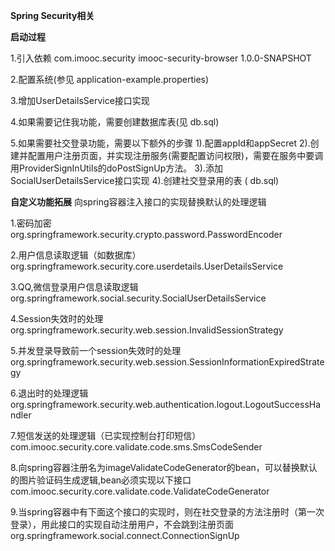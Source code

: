 **Spring Security相关**

**启动过程**

1.引入依赖
<dependency>
	<groupId>com.imooc.security</groupId>
	<artifactId>imooc-security-browser</artifactId>
	<version>1.0.0-SNAPSHOT</version>
</dependency>

2.配置系统(参见 application-example.properties)

3.增加UserDetailsService接口实现

4.如果需要记住我功能，需要创建数据库表(见 db.sql)

5.如果需要社交登录功能，需要以下额外的步骤
1).配置appId和appSecret
2).创建并配置用户注册页面，并实现注册服务(需要配置访问权限)，需要在服务中要调用ProviderSignInUtils的doPostSignUp方法。
3).添加SocialUserDetailsService接口实现
4).创建社交登录用的表 ( db.sql)

**自定义功能拓展**
向spring容器注入接口的实现替换默认的处理逻辑

1.密码加密
org.springframework.security.crypto.password.PasswordEncoder

2.用户信息读取逻辑（如数据库）
org.springframework.security.core.userdetails.UserDetailsService

3.QQ,微信登录用户信息读取逻辑
org.springframework.social.security.SocialUserDetailsService

4.Session失效时的处理
org.springframework.security.web.session.InvalidSessionStrategy

5.并发登录导致前一个session失效时的处理
org.springframework.security.web.session.SessionInformationExpiredStrategy

6.退出时的处理逻辑
org.springframework.security.web.authentication.logout.LogoutSuccessHandler

7.短信发送的处理逻辑（已实现控制台打印短信）
com.imooc.security.core.validate.code.sms.SmsCodeSender

8.向spring容器注册名为imageValidateCodeGenerator的bean，可以替换默认的图片验证码生成逻辑,bean必须实现以下接口
com.imooc.security.core.validate.code.ValidateCodeGenerator

9.当spring容器中有下面这个接口的实现时，则在社交登录的方法注册时（第一次登录），用此接口的实现自动注册用户，不会跳到注册页面
org.springframework.social.connect.ConnectionSignUp

